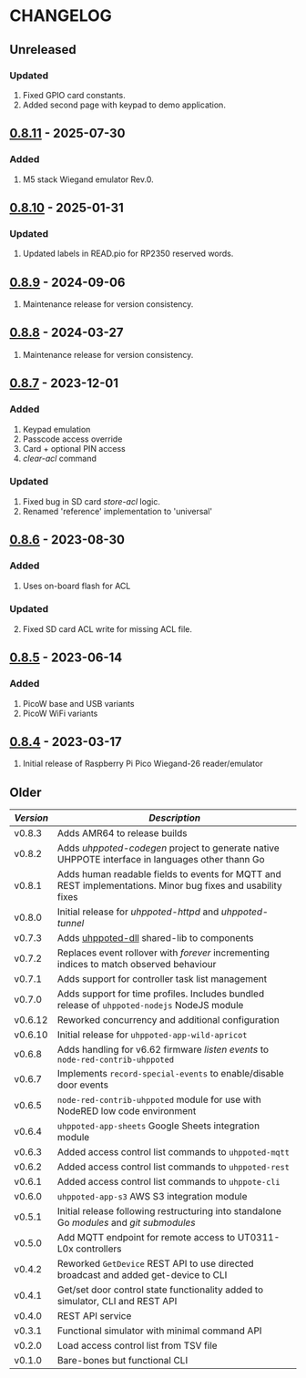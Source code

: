 # CHANGELOG

## Unreleased

### Updated
1. Fixed GPIO card constants.
2. Added second page with keypad to demo application.


## [0.8.11](https://github.com/uhppoted/uhppoted-wiegand/releases/tag/v0.8.11) - 2025-07-30

### Added
1. M5 stack Wiegand emulator Rev.0.


## [0.8.10](https://github.com/uhppoted/uhppoted-wiegand/releases/tag/v0.8.10) - 2025-01-31

### Updated
1. Updated labels in READ.pio for RP2350 reserved words.


## [0.8.9](https://github.com/uhppoted/uhppoted-wiegand/releases/tag/v0.8.9) - 2024-09-06

1. Maintenance release for version consistency.


## [0.8.8](https://github.com/uhppoted/uhppoted-wiegand/releases/tag/v0.8.8) - 2024-03-27

1. Maintenance release for version consistency.


## [0.8.7](https://github.com/uhppoted/uhppoted-wiegand/releases/tag/v0.8.7) - 2023-12-01

### Added
1. Keypad emulation
2. Passcode access override
3. Card + optional PIN access
4. _clear-acl_ command

### Updated
1. Fixed bug in SD card _store-acl_ logic.
2. Renamed 'reference' implementation to 'universal'


## [0.8.6](https://github.com/uhppoted/uhppoted-wiegand/releases/tag/v0.8.6) - 2023-08-30

### Added
1. Uses on-board flash for ACL

### Updated
2. Fixed SD card ACL write for missing ACL file.


## [0.8.5](https://github.com/uhppoted/uhppoted-wiegand/releases/tag/v0.8.5) - 2023-06-14

### Added
1. PicoW base and USB variants
2. PicoW WiFi variants


## [0.8.4](https://github.com/uhppoted/uhppoted-wiegand/releases/tag/v0.8.4) - 2023-03-17

1. Initial release of Raspberry Pi Pico Wiegand-26 reader/emulator

## Older

| *Version* | *Description*                                                                                               |
| --------- | ----------------------------------------------------------------------------------------------------------- |
| v0.8.3    | Adds AMR64 to release builds                                                                                |
| v0.8.2    | Adds _uhppoted-codegen_ project to generate native UHPPOTE interface in languages other thann Go            |
| v0.8.1    | Adds human readable fields to events for MQTT and REST implementations. Minor bug fixes and usability fixes |
| v0.8.0    | Initial release for _uhppoted-httpd_ and _uhppoted-tunnel_                                                  |
| v0.7.3    | Adds [uhppoted-dll](https://github.com/uhppoted/uhppoted-dll) shared-lib to components                      |
| v0.7.2    | Replaces event rollover with _forever_ incrementing indices to match observed behaviour                     |
| v0.7.1    | Adds support for controller task list management                                                            |
| v0.7.0    | Adds support for time profiles. Includes bundled release of `uhppoted-nodejs` NodeJS module                 |
| v0.6.12   | Reworked concurrency and additional configuration                                                           |
| v0.6.10   | Initial release for `uhppoted-app-wild-apricot`                                                             |
| v0.6.8    | Adds handling for v6.62 firmware _listen events_ to `node-red-contrib-uhppoted`                             |
| v0.6.7    | Implements `record-special-events` to enable/disable door events                                            |
| v0.6.5    | `node-red-contrib-uhppoted` module for use with NodeRED low code environment                                |
| v0.6.4    | `uhppoted-app-sheets` Google Sheets integration module                                                      |
| v0.6.3    | Added access control list commands to `uhppoted-mqtt`                                                       |
| v0.6.2    | Added access control list commands to `uhppoted-rest`                                                       |
| v0.6.1    | Added access control list commands to `uhppote-cli`                                                         |
| v0.6.0    | `uhppoted-app-s3` AWS S3 integration module                                                                 |
| v0.5.1    | Initial release following restructuring into standalone Go *modules* and *git submodules*                   |
| v0.5.0    | Add MQTT endpoint for remote access to UT0311-L0x controllers                                               |
| v0.4.2    | Reworked `GetDevice` REST API to use directed broadcast and added get-device to CLI                         |
| v0.4.1    | Get/set door control state functionality added to simulator, CLI and REST API                               |
| v0.4.0    | REST API service                                                                                            |
| v0.3.1    | Functional simulator with minimal command API                                                               |
| v0.2.0    | Load access control list from TSV file                                                                      |
| v0.1.0    | Bare-bones but functional CLI                                                                               |
